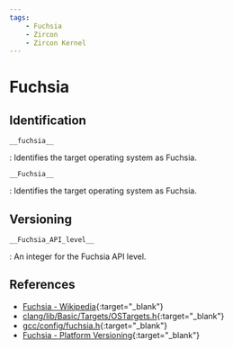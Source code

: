 ```yaml
---
tags:
    - Fuchsia
    - Zircon
    - Zircon Kernel
---
```

# Fuchsia

## Identification

`__fuchsia__`

:   Identifies the target operating system as Fuchsia.

`__Fuchsia__`

:   Identifies the target operating system as Fuchsia.

## Versioning

`__Fuchsia_API_level__`

:   An integer for the Fuchsia API level.

## References

- [Fuchsia - Wikipedia](https://en.wikipedia.org/wiki/Fuchsia_(operating_system)){:target="_blank"}
- [clang/lib/Basic/Targets/OSTargets.h](https://github.com/llvm/llvm-project/blob/5f8cefebd900bbbd96961162ed9b80056e2ab95f/clang/lib/Basic/Targets/OSTargets.h#L928-L937){:target="_blank"}
- [gcc/config/fuchsia.h](https://github.com/gcc-mirror/gcc/blob/master/gcc/config/fuchsia.h#L66){:target="_blank"}
- [Fuchsia - Platform Versioning](https://fuchsia.dev/fuchsia-src/contribute/governance/rfcs/0002_platform_versioning){:target="_blank"}
